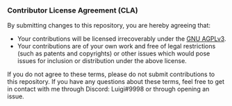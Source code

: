 ### Contributor License Agreement (CLA)

By submitting changes to this repository, you are hereby agreeing that:

- Your contributions will be licensed irrecoverably under the [GNU AGPLv3](https://www.gnu.org/licenses/agpl-3.0.html).
- Your contributions are of your own work and free of legal restrictions (such as patents and copyrights) or other
issues which would pose issues for inclusion or distribution under the above license.

If you do not agree to these terms, please do not submit contributions to this repository. If you have any questions
about these terms, feel free to get in contact with me through Discord: Luigi#9998 or through opening an issue.
